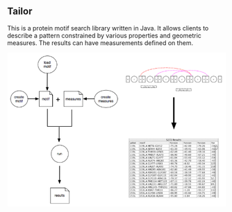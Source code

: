 Tailor 
------

This is a protein motif search library written in Java. It allows clients to describe a pattern constrained by various properties and geometric measures. The results can have measurements defined on them.

![](img/overview.png)
